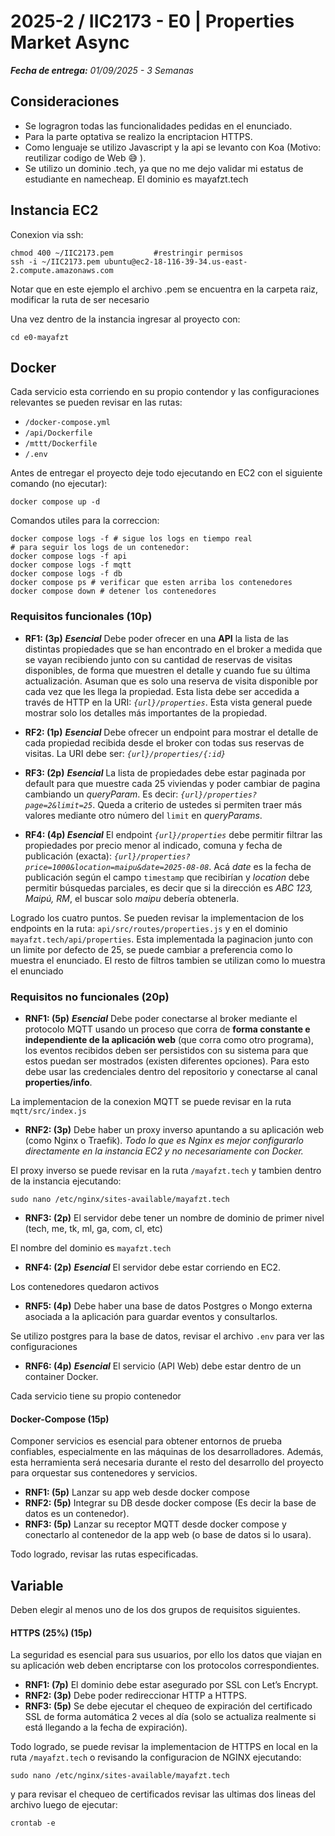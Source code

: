 # 2025-2 / IIC2173 - E0 | Properties Market Async

***Fecha de entrega:** 01/09/2025 - 3 Semanas*

## Consideraciones

* Se logragron todas las funcionalidades pedidas en el enunciado.
* Para la parte optativa se realizo la encriptacion HTTPS. 
* Como lenguaje se utilizo Javascript y la api se levanto con Koa (Motivo: reutilizar codigo de Web 😅 ).
* Se utilizo un dominio .tech, ya que no me dejo validar mi estatus de estudiante en namecheap. El dominio es mayafzt.tech

## Instancia EC2

Conexion via ssh:
```
chmod 400 ~/IIC2173.pem         #restringir permisos
ssh -i ~/IIC2173.pem ubuntu@ec2-18-116-39-34.us-east-2.compute.amazonaws.com
```

Notar que en este ejemplo el archivo .pem se encuentra en la carpeta raiz, modificar la ruta de ser necesario

Una vez dentro de la instancia ingresar al proyecto con:

```
cd e0-mayafzt
```
## Docker 

Cada servicio esta corriendo en su propio contendor y las configuraciones relevantes se pueden revisar en las rutas:

* `/docker-compose.yml`
* `/api/Dockerfile`
* `/mttt/Dockerfile`
* `/.env`



Antes de entregar el proyecto deje todo ejecutando en EC2 con el siguiente comando (no ejecutar):

```
docker compose up -d
```
Comandos utiles para la correccion:
```
docker compose logs -f # sigue los logs en tiempo real
# para seguir los logs de un contenedor:
docker compose logs -f api
docker compose logs -f mqtt
docker compose logs -f db
docker compose ps # verificar que esten arriba los contenedores
docker compose down # detener los contenedores
```


### Requisitos funcionales (10p)

* **RF1: (3p)** ***Esencial*** Debe poder ofrecer en una **API** la lista de las distintas propiedades que se han encontrado en el broker a medida que se vayan recibiendo junto con su cantidad de reservas de visitas disponibles, de forma que muestren el detalle y cuando fue su última actualización. Asuman que es solo una reserva de visita disponible por cada vez que les llega la propiedad. Esta lista debe ser accedida a través de HTTP en la URI: *`{url}/properties`*. Esta vista general puede mostrar solo los detalles más importantes de la propiedad.

* **RF2: (1p)** ***Esencial*** Debe ofrecer un endpoint para mostrar el detalle  de cada propiedad recibida desde el broker con todas sus reservas de visitas. La URI debe ser: *`{url}/properties/{:id}`*

* **RF3: (2p)** ***Esencial*** La lista de propiedades debe estar paginada por default para que muestre cada 25 viviendas y poder cambiar de pagina cambiando un *queryParam*. Es decir: *`{url}/properties?page=2&limit=25`*. Queda a criterio de ustedes si permiten traer más valores mediante otro número del `limit` en *queryParams*.
* **RF4: (4p) *Esencial*** El endpoint *`{url}/properties`* debe permitir filtrar las propiedades por precio menor al indicado, comuna y fecha de publicación (exacta): *`{url}/properties?price=1000&location=maipu&date=2025-08-08`*. Acá *date* es la fecha de publicación según el campo `timestamp` que recibirían y *location* debe permitir búsquedas parciales, es decir que si la dirección es *ABC 123, Maipú, RM*, el buscar solo *maipu* debería obtenerla.
    
Logrado los cuatro puntos. Se pueden revisar la implementacion de los endpoints en la ruta: `api/src/routes/properties.js` y en el dominio `mayafzt.tech/api/properties`. Esta implementada la paginacion junto con un limite por defecto de 25, se puede cambiar a preferencia como lo muestra el enunciado. El resto de filtros tambien se utilizan como lo muestra el enunciado

### Requisitos no funcionales (20p)

* **RNF1: (5p)** ***Esencial*** Debe poder conectarse al broker mediante el protocolo MQTT usando un proceso que corra de **forma constante e independiente de la aplicación web** (que corra como otro programa), los eventos recibidos deben ser persistidos con su sistema para que estos puedan ser mostrados (existen diferentes opciones). Para esto debe usar las credenciales dentro del repositorio y conectarse al canal **properties/info**.

La implementacion de la conexion MQTT se puede revisar en la ruta `mqtt/src/index.js`

* **RNF2: (3p)** Debe haber un proxy inverso apuntando a su aplicación web (como Nginx o Traefik). *Todo lo que es Nginx es mejor configurarlo directamente en la instancia EC2 y no necesariamente con Docker.*

El proxy inverso se puede revisar en la ruta `/mayafzt.tech` y tambien dentro de la instancia ejecutando:

```
sudo nano /etc/nginx/sites-available/mayafzt.tech
```
* **RNF3: (2p)** El servidor debe tener un nombre de dominio de primer nivel (tech, me, tk, ml, ga, com, cl, etc)

El nombre del dominio es `mayafzt.tech`
* **RNF4: (2p)** ***Esencial*** El servidor debe estar corriendo en EC2.

Los contenedores quedaron activos 

* **RNF5: (4p)** Debe haber una base de datos Postgres o Mongo externa asociada a la aplicación para guardar eventos y consultarlos.

Se utilizo postgres para la base de datos, revisar el archivo `.env` para ver las configuraciones

* **RNF6: (4p)** ***Esencial*** El servicio (API Web) debe estar dentro de un container Docker.

Cada servicio tiene su propio contenedor

#### Docker-Compose (15p)

Componer servicios es esencial para obtener entornos de prueba confiables, especialmente en las máquinas de los desarrolladores. Además, esta herramienta será necesaria durante el resto del desarrollo del proyecto para orquestar sus contenedores y servicios.

* **RNF1: (5p)** Lanzar su app web desde docker compose
* **RNF2: (5p)** Integrar su DB desde docker compose (Es decir la base de datos es un contenedor).
* **RNF3: (5p)** Lanzar su receptor MQTT desde docker compose y conectarlo al contenedor de la app web (o base de datos si lo usara).

Todo logrado, revisar las rutas especificadas.
## Variable
    
Deben elegir al menos uno de los dos grupos de requisitos siguientes.
    
#### HTTPS (25%) (15p)

La seguridad es esencial para sus usuarios, por ello los datos que viajan en su aplicación web deben encriptarse con los protocolos correspondientes.

* **RNF1: (7p)** El dominio debe estar asegurado por SSL con Let’s Encrypt.
* **RNF2: (3p)** Debe poder redireccionar HTTP a HTTPS.
* **RNF3: (5p)** Se debe ejecutar el chequeo de expiración del certificado SSL de forma automática 2 veces al día (solo se actualiza realmente si está llegando a la fecha de expiración).

Todo logrado, se puede revisar la implementacion de HTTPS en local en la ruta `/mayafzt.tech` o revisando la configuracion de NGINX ejecutando:
```
sudo nano /etc/nginx/sites-available/mayafzt.tech
```
y para revisar el chequeo de certificados revisar las ultimas dos lineas del archivo luego de ejecutar:
```
crontab -e
```


